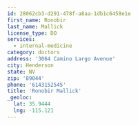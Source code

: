 ```yaml
---
id: 28062cb3-d291-478f-a8aa-1db1c6458e1e
first_name: Ronobir
last_name: Mallick
license_type: DO
services:
  - internal-medicine
category: doctors
address: '3064 Camino Largo Avenue'
city: Henderson
state: NV
zip: '89044'
phone: '6143152545'
title: 'Ronobir Mallick'
_geoloc:
  lat: 35.9444
  lng: -115.121
---
```

